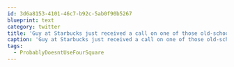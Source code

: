 ```yaml
---
id: 3d6a8153-4101-46c7-b92c-5ab0f90b5267
blueprint: text
category: twitter
title: 'Guy at Starbucks just received a call on one of those old-school Motorola flip phones. #ProbablyDoesntUseFourSquare'
caption: 'Guy at Starbucks just received a call on one of those old-school Motorola flip phones. <span class="hashtag hashtag_local">#<a href="http://tweettemp.darylchymko.ca/?tag=probablydoesntusefoursquare">ProbablyDoesntUseFourSquare</a>'
tags:
  - ProbablyDoesntUseFourSquare
---
```

